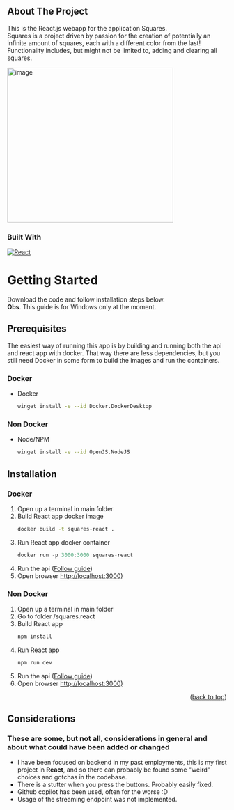 <!-- ABOUT THE PROJECT -->
## About The Project

This is the React.js webapp for the application Squares.
<br>
Squares is a project driven by passion for the creation of potentially an infinite amount of squares, each with a different color from the last!
Functionality includes, but might not be limited to, adding and clearing all squares.

<img width="381" height="356" alt="image" src="https://github.com/user-attachments/assets/d1f5c9ac-e368-4e7e-a55a-47bfd088157b" />


### Built With

[![React][React.js]][React-url]

# Getting Started

Download the code and follow installation steps below. 
<br>
**Obs**. This guide is for Windows only at the moment.

## Prerequisites

The easiest way of running this app is by building and running both the api and react app with docker.
That way there are less dependencies, but you still need Docker in some form to build the images and run the containers.

### Docker
* Docker
  ```sh
  winget install -e --id Docker.DockerDesktop
  ```
### Non Docker
* Node/NPM
  ```sh
  winget install -e --id OpenJS.NodeJS
  ```

## Installation

### Docker 
1. Open up a terminal in main folder
2. Build React app docker image
   ```sh
   docker build -t squares-react .   
   ```
3. Run React app docker container
   ```js
   docker run -p 3000:3000 squares-react
   ```
4. Run the api ([Follow guide](https://github.com/olof-soderberg/Squares.Backend?tab=readme-ov-file#getting-started))
5. Open browser [http://localhost:3000)](http://localhost:3000)

### Non Docker
1. Open up a terminal in main folder
2. Go to folder /squares.react
3. Build React app
   ```sh
   npm install
   ```
4. Run React app
   ```sh
   npm run dev
   ```
5. Run the api ([Follow guide](https://github.com/olof-soderberg/Squares.Backend?tab=readme-ov-file#getting-started))
6. Open browser [http://localhost:3000)](http://localhost:3000)

<p align="right">(<a href="#readme-top">back to top</a>)</p>

## Considerations
### These are some, but not all, considerations in general and about what could have been added or changed 

- I have been focused on backend in my past employments, this is my first project in **React**, and so there can probably be found some "weird" choices and gotchas in the codebase.
- There is a stutter when you press the buttons. Probably easily fixed.
- Github copilot has been used, often for the worse :D
- Usage of the streaming endpoint was not implemented.

[React.js]: https://img.shields.io/badge/React-20232A?style=for-the-badge&logo=react&logoColor=61DAFB
[React-url]: https://reactjs.org/
